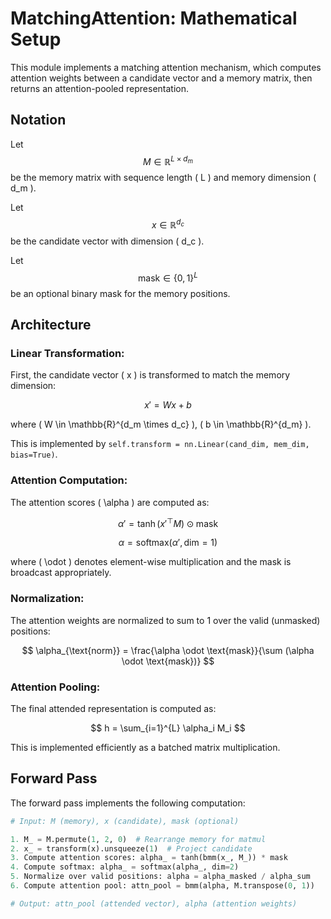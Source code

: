 # MatchingAttention: Mathematical Setup

This module implements a matching attention mechanism, which computes attention weights between a candidate vector and a memory matrix, then returns an attention-pooled representation.

## Notation

Let 
$$
M \in \mathbb{R}^{L \times d_m}
$$
be the memory matrix with sequence length \( L \) and memory dimension \( d_m \).

Let 
$$
x \in \mathbb{R}^{d_c}
$$
be the candidate vector with dimension \( d_c \).

Let 
$$
\text{mask} \in \{0,1\}^L
$$
be an optional binary mask for the memory positions.

## Architecture

### Linear Transformation:
First, the candidate vector \( x \) is transformed to match the memory dimension:

$$
x' = W x + b
$$

where \( W \in \mathbb{R}^{d_m \times d_c} \), \( b \in \mathbb{R}^{d_m} \).

This is implemented by `self.transform = nn.Linear(cand_dim, mem_dim, bias=True)`.

### Attention Computation:
The attention scores \( \alpha \) are computed as:

$$
\alpha' = \tanh\left( x'^\top M \right) \odot \text{mask}
$$

$$
\alpha = \text{softmax}\left( \alpha', \text{dim}=1 \right)
$$

where \( \odot \) denotes element-wise multiplication and the mask is broadcast appropriately.

### Normalization:
The attention weights are normalized to sum to 1 over the valid (unmasked) positions:

$$
\alpha_{\text{norm}} = \frac{\alpha \odot \text{mask}}{\sum (\alpha \odot \text{mask})}
$$

### Attention Pooling:
The final attended representation is computed as:

$$
h = \sum_{i=1}^{L} \alpha_i M_i
$$

This is implemented efficiently as a batched matrix multiplication.

## Forward Pass

The forward pass implements the following computation:

```python
# Input: M (memory), x (candidate), mask (optional)

1. M_ = M.permute(1, 2, 0)  # Rearrange memory for matmul
2. x_ = transform(x).unsqueeze(1)  # Project candidate
3. Compute attention scores: alpha_ = tanh(bmm(x_, M_)) * mask
4. Compute softmax: alpha_ = softmax(alpha_, dim=2)
5. Normalize over valid positions: alpha = alpha_masked / alpha_sum
6. Compute attention pool: attn_pool = bmm(alpha, M.transpose(0, 1))

# Output: attn_pool (attended vector), alpha (attention weights)
